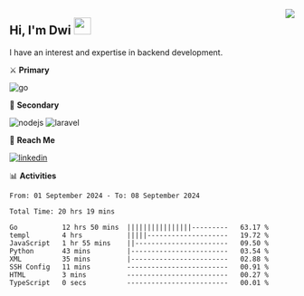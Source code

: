 [<img src="https://komarev.com/ghpvc/?username=masred&color=green&style=flat-square&label=Profile+Views" align="right">](github.com/masred)

## Hi, I'm Dwi <img src="https://raw.githubusercontent.com/MartinHeinz/MartinHeinz/master/wave.gif" width="30px">

I have an interest and expertise in backend development.

⚔️ **Primary**

![go](https://img.shields.io/badge/---?logo=go&label=Golang&style=social)

🔪 **Secondary**

![nodejs](https://img.shields.io/badge/---?logo=node.js&label=Node.js&style=social&logoColor=green)
![laravel](https://img.shields.io/badge/---?logo=laravel&label=Laravel&style=social)

🔗 **Reach Me**

[![linkedin](https://img.shields.io/badge/---?logo=linkedin&label=LinkedIn&style=social)](https://linkedin.com/in/dwifitriyanto)

📊 **Activities**

<!--START_SECTION:waka-->

```all_time
From: 01 September 2024 - To: 08 September 2024

Total Time: 20 hrs 19 mins

Go           12 hrs 50 mins  ||||||||||||||||---------   63.17 %
templ        4 hrs           |||||--------------------   19.72 %
JavaScript   1 hr 55 mins    ||-----------------------   09.50 %
Python       43 mins         |------------------------   03.54 %
XML          35 mins         |------------------------   02.88 %
SSH Config   11 mins         -------------------------   00.91 %
HTML         3 mins          -------------------------   00.27 %
TypeScript   0 secs          -------------------------   00.01 %
```

<!--END_SECTION:waka-->
